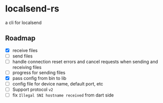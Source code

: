 # localsend-rs

a cli for localsend

## Roadmap

- [x] receive files
- [ ] send files
- [ ] handle connection reset errors and cancel requests when sending and receiving files
- [ ] progress for sending files
- [x] pass config from bin to lib
- [ ] config file for device name, default port, etc
- [ ] Support protocol `v2`
- [ ] fix `Illegal SNI hostname received` from dart side
